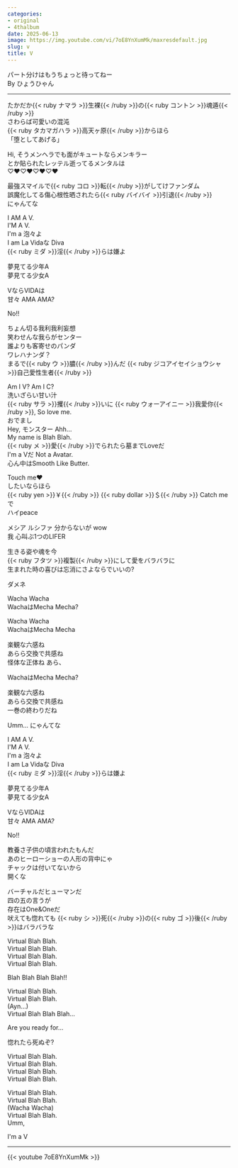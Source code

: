 ```yaml
---
categories:
- original
- 4thalbum
date: 2025-06-13
image: https://img.youtube.com/vi/7oE8YnXumMk/maxresdefault.jpg
slug: v
title: V
---
```


パート分けはもうちょっと待ってねー  
By ひょうひゃん

---

たかだか{{< ruby ナマラ >}}生裸{{< /ruby >}}の{{< ruby コントン >}}魂遁{{< /ruby >}}  
さわらば可愛いの混沌  
{{< ruby タカマガハラ >}}高天ヶ原{{< /ruby >}}からほら  
「堕としてあげる」  

Hi, そうメンヘラでも面がキュートならメンキラー  
とか貼られたレッテル逝ってるメンタルは  
♡♥♡♥♡♥♡♥

最強スマイルで{{< ruby コロ >}}転{{< /ruby >}}がしてけファンダム  
誤魔化してる傷心根性晒されたら{{< ruby バイバイ >}}引退{{< /ruby >}}  
にゃんてな

I AM A V.  
I'M A V.  
I'm a 泡々よ  
I am La Vidaな Diva  
{{< ruby ミダ >}}淫{{< /ruby >}}らは嫌よ  

夢見てる少年A  
夢見てる少女A  

VならVIDAは  
甘々 AMA AMA?

No!!

ちょん切る我利我利妄想  
笑わせんな我らがセンター  
誰よりも客寄せのパンダ  
ワレハナンダ？  
まるで{{< ruby ウ >}}膿{{< /ruby >}}んだ {{< ruby ジコアイセイショウシャ >}}自己愛性生者{{< /ruby >}}  

Am I V? Am I C?  
洗いざらい甘い汁  
{{< ruby サラ >}}攫{{< /ruby >}}いに {{< ruby ウォーアイニー >}}我愛你{{< /ruby >}}, So love me.  
おでまし  
Hey, モンスター Ahh...  
My name is Blah Blah.  
{{< ruby メ >}}愛{{< /ruby >}}でられたら墓までLoveだ  
I'm a Vだ Not a Avatar.  
心ん中はSmooth Like Butter.  

Touch me♥  
したいならほら  
{{< ruby yen >}}￥{{< /ruby >}} {{< ruby dollar >}}＄{{< /ruby >}} Catch meで  
ハイpeace  

メシア ルシファ 分からないが wow  
我 心叫ぶ1つのLIFER  

生きる姿や魂を今  
{{< ruby フタツ >}}複製{{< /ruby >}}にして愛をバラバラに  
生まれた時の喜びは忘消にさよならでいいの?

ダメネ

Wacha Wacha  
WachaはMecha Mecha?  

Wacha Wacha  
WachaはMecha Mecha  

楽観な六感ね  
あらら交換で共感ね  
怪体な正体ね あら、

WachaはMecha Mecha?  

楽観な六感ね  
あらら交換で共感ね  
一巻の終わりだね  

Umm... にゃんてな

I AM A V.  
I'M A V.  
I'm a 泡々よ  
I am La Vidaな Diva  
{{< ruby ミダ >}}淫{{< /ruby >}}らは嫌よ  

夢見てる少年A  
夢見てる少女A  

VならVIDAは  
甘々 AMA AMA?

No!!

教養さ子供の頃言われたもんだ  
あのヒーローショーの人形の背中にゃ  
チャックは付いてないから  
開くな

バーチャルだヒューマンだ  
四の五の言うが  
存在はOne&Oneだ  
吠えても惚れても {{< ruby シ >}}死{{< /ruby >}}の{{< ruby ゴ >}}後{{< /ruby >}}はバラバラな  

Virtual Blah Blah.  
Virtual Blah Blah.  
Virtual Blah Blah.  
Virtual Blah Blah.  

Blah Blah Blah Blah!!  

Virtual Blah Blah.  
Virtual Blah Blah.  
(Ayn...)  
Virtual Blah Blah Blah...  

Are you ready for...  

惚れたら死ぬぞ?  

Virtual Blah Blah.  
Virtual Blah Blah.  
Virtual Blah Blah.  
Virtual Blah Blah.  

Virtual Blah Blah.  
Virtual Blah Blah.  
(Wacha Wacha)  
Virtual Blah Blah.  
Umm,  

I'm a V  



---

{{< youtube 7oE8YnXumMk >}}